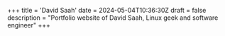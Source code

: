 +++
title = 'David Saah'
date = 2024-05-04T10:36:30Z
draft = false
description = "Portfolio website of David Saah, Linux geek and software engineer"
+++

